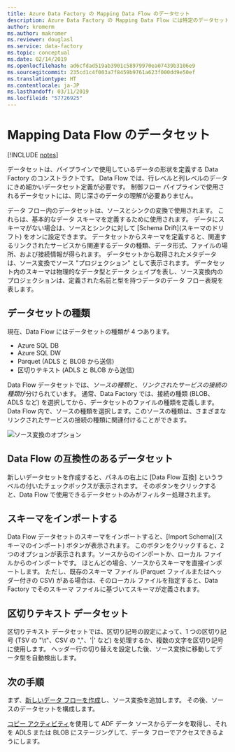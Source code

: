```yaml
---
title: Azure Data Factory の Mapping Data Flow のデータセット
description: Azure Data Factory の Mapping Data Flow には特定のデータセットの互換性があります
author: kromerm
ms.author: makromer
ms.reviewer: douglasl
ms.service: data-factory
ms.topic: conceptual
ms.date: 02/14/2019
ms.openlocfilehash: ad6cfdad519ab3901c58979970ea07439b3106e9
ms.sourcegitcommit: 235cd1c4f003a7f8459b9761a623f000dd9e50ef
ms.translationtype: HT
ms.contentlocale: ja-JP
ms.lasthandoff: 03/11/2019
ms.locfileid: "57726925"
---
```

# <a name="mapping-data-flow-datasets"></a>Mapping Data Flow のデータセット

[!INCLUDE [notes](../../includes/data-factory-data-flow-preview.md)]

データセットは、パイプラインで使用しているデータの形状を定義する Data Factory のコンストラクトです。 Data Flow では、行レベルと列レベルのデータにきめ細かいデータセット定義が必要です。 制御フロー パイプラインで使用されるデータセットには、同じ深さのデータの理解が必要ありません。

データ フロー内のデータセットは、ソースとシンクの変換で使用されます。 これらは、基本的なデータ スキーマを定義するために使用されます。 データにスキーマがない場合は、ソースとシンクに対して [Schema Drift]\(スキーマのドリフト\) をオンに設定できます。 データセットからスキーマを定義すると、関連するリンクされたサービスから関連するデータの種類、データ形式、ファイルの場所、および接続情報が得られます。 データセットから取得されたメタデータは、ソース変換でソース "プロジェクション" として表示されます。 データセット内のスキーマは物理的なデータ型とデータ シェイプを表し、ソース変換内のプロジェクションは、定義された名前と型を持つデータのデータ フロー表現を表します。

## <a name="dataset-types"></a>データセットの種類

現在、Data Flow にはデータセットの種類が 4 つあります。

* Azure SQL DB
* Azure SQL DW
* Parquet (ADLS と BLOB から送信)
* 区切りテキスト (ADLS と BLOB から送信)

Data Flow データセットでは、*ソースの種類*と、*リンクされたサービスの接続の種類*が分けられています。 通常、Data Factory では、接続の種類 (BLOB、ADLS など) を選択してから、データセットのファイルの種類を定義します。 Data Flow 内で、ソースの種類を選択します。このソースの種類は、さまざまなリンクされたサービスの接続の種類に関連付けることができます。

![ソース変換のオプション](media/data-flow/dataset1.png "ソース")

## <a name="data-flow-compatible-datasets"></a>Data Flow の互換性のあるデータセット

新しいデータセットを作成すると、パネルの右上に [Data Flow 互換] というラベルの付いたチェックボックスが表示されます。 そのボタンをクリックすると、Data Flow で使用できるデータセットのみがフィルター処理されます。 

## <a name="import-schemas"></a>スキーマをインポートする

Data Flow データセットのスキーマをインポートすると、[Import Schema]\(スキーマのインポート\) ボタンが表示されます。 このボタンをクリックすると、2 つのオプションが表示されます。ソースからのインポートか、ローカル ファイルからのインポートです。 ほとんどの場合、ソースからスキーマを直接インポートします。 ただし、既存のスキーマ ファイル (Parquet ファイルまたはヘッダー付きの CSV) がある場合は、そのローカル ファイルを指定すると、Data Factory でそのスキーマ ファイルに基づいてスキーマが定義されます。

## <a name="delimited-text-dataset"></a>区切りテキスト データセット

区切りテキスト データセットでは、区切り記号の設定によって、1 つの区切り記号 (TSV の "\t"、CSV の ","、'|' など) を処理するか、複数の文字を区切り記号に使用します。 ヘッダー行の切り替えを設定した後、ソース変換に移動してデータ型を自動検出します。

## <a name="next-steps"></a>次の手順

まず、[新しいデータ フローを作成](data-flow-create.md)し、ソース変換を追加します。 その後、ソースのデータセットを構成します。

[コピー アクティビティ](copy-activity-overview.md)を使用して ADF データ ソースからデータを取得し、それを ADLS または BLOB にステージングして、データ フローでアクセスできるようにします。

